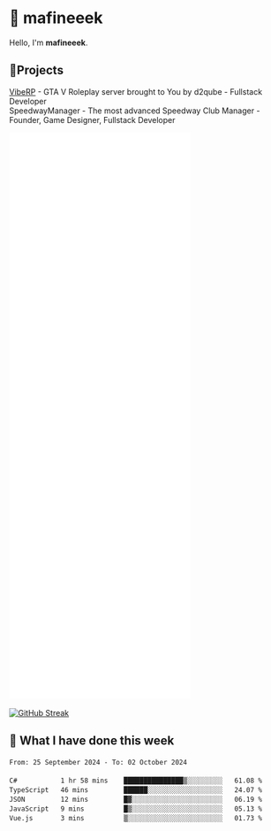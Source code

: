 # 👋 mafineeek
Hello, I'm **mafineeek**.

## 📝Projects

[VibeRP](https://v-rp.pl) - GTA V Roleplay server brought to You by d2qube - Fullstack Developer<br/>
SpeedwayManager - The most advanced Speedway Club Manager - Founder, Game Designer, Fullstack Developer


![](./github-metrics.svg)

[![GitHub Streak](https://streak-stats.demolab.com/?user=mafineeek)](https://git.io/streak-stats)

## 📰 What I have done this week
<!--START_SECTION:waka-->

```txt
From: 25 September 2024 - To: 02 October 2024

C#           1 hr 58 mins    ███████████████▒░░░░░░░░░   61.08 %
TypeScript   46 mins         ██████░░░░░░░░░░░░░░░░░░░   24.07 %
JSON         12 mins         █▓░░░░░░░░░░░░░░░░░░░░░░░   06.19 %
JavaScript   9 mins          █▒░░░░░░░░░░░░░░░░░░░░░░░   05.13 %
Vue.js       3 mins          ▒░░░░░░░░░░░░░░░░░░░░░░░░   01.73 %
```

<!--END_SECTION:waka-->
